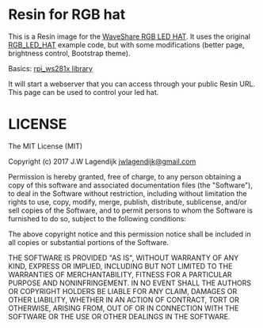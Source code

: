 # Resin for RGB hat

This is a Resin image for the [WaveShare RGB LED HAT](http://www.waveshare.com/wiki/RGB_LED_HAT). It uses the original [RGB_LED_HAT](http://www.waveshare.com/wiki/File:RGB_LED_HAT.tar.gz) example code, but with some modifications (better page, brightness control, Bootstrap theme).

Basics: [rpi_ws281x library](https://github.com/jgarff/rpi_ws281x)

It will start a webserver that you can access through your public Resin URL. This page can be used to control your led hat.

# LICENSE

The MIT License (MIT)

Copyright (c) 2017 J.W Lagendijk <jwlagendijk@gmail.com>

Permission is hereby granted, free of charge, to any person obtaining a copy of
this software and associated documentation files (the "Software"), to deal in
the Software without restriction, including without limitation the rights to
use, copy, modify, merge, publish, distribute, sublicense, and/or sell copies of
the Software, and to permit persons to whom the Software is furnished to do so,
subject to the following conditions:

The above copyright notice and this permission notice shall be included in all
copies or substantial portions of the Software.

THE SOFTWARE IS PROVIDED "AS IS", WITHOUT WARRANTY OF ANY KIND, EXPRESS OR
IMPLIED, INCLUDING BUT NOT LIMITED TO THE WARRANTIES OF MERCHANTABILITY, FITNESS
FOR A PARTICULAR PURPOSE AND NONINFRINGEMENT. IN NO EVENT SHALL THE AUTHORS OR
COPYRIGHT HOLDERS BE LIABLE FOR ANY CLAIM, DAMAGES OR OTHER LIABILITY, WHETHER
IN AN ACTION OF CONTRACT, TORT OR OTHERWISE, ARISING FROM, OUT OF OR IN
CONNECTION WITH THE SOFTWARE OR THE USE OR OTHER DEALINGS IN THE SOFTWARE.
